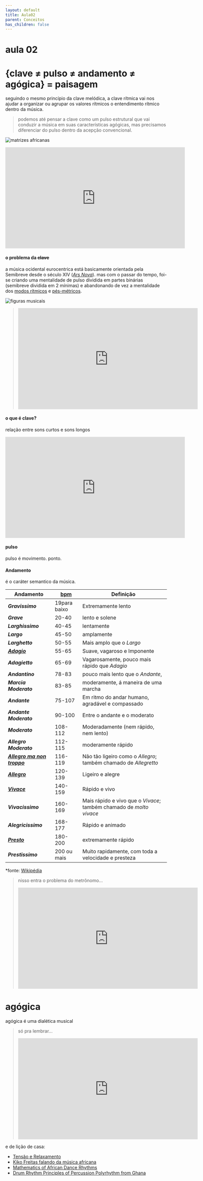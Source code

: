 ```yaml
---
layout: default
title: Aula02
parent: Conceitos
has_children: false
---
```


aula 02
====


# {clave ≠ pulso ≠ andamento ≠ agógica} = paisagem


seguindo o mesmo princípio da clave melódica, a clave rítmica vai nos ajudar a organizar ou agrupar os valores rítmicos o entendimento rítmico dentro da música.

> podemos até pensar a clave como um pulso estrutural que vai conduzir a música em suas características agógicas, mas precisamos diferenciar do pulso dentro da acepção convencional.

![matrizes africanas](images/matrizes.png)

<iframe width="560" height="315" src="https://www.youtube.com/embed/d2yDN-nN2k0?start=1117" frameborder="0" allow="accelerometer; autoplay; encrypted-media; gyroscope; picture-in-picture" allowfullscreen></iframe>



#### o problema da ~~clave~~

a música ocidental eurocentrica está basicamente orientada pela Semibreve desde o século XIV (*[Ars Nova](https://www.hugoribeiro.com.br/download-textos-pessoais/ars_nova.pdf)*). mas com o passar do tempo, foi-se criando uma mentalidade de pulso dividida em partes binárias (semibreve dividida em 2 mínimas) e abandonando de vez a mentalidade dos [modos rítmicos](https://pt.wikipedia.org/wiki/Modo_r%C3%ADtmico) e [pés-métricos]([https://edisciplinas.usp.br/pluginfile.php/4196181/mod_resource/content/1/ME%CC%81TRICA2.pdf](https://edisciplinas.usp.br/pluginfile.php/4196181/mod_resource/content/1/MÉTRICA2.pdf)).

![figuras musicais](images/figuras.png)



> <iframe width="560" height="315" src="https://www.youtube.com/embed/Fsys9kRedqI?start=1117" frameborder="0" allow="accelerometer; autoplay; encrypted-media; gyroscope; picture-in-picture" allowfullscreen></iframe>



#### o que é clave?

relação entre sons curtos e sons longos

<iframe width="560" height="315" src="https://www.youtube.com/embed/DUIQlQdED7A" frameborder="0" allow="accelerometer; autoplay; encrypted-media; gyroscope; picture-in-picture" allowfullscreen></iframe>



#### pulso

pulso é movimento. ponto.



#### Andamento

é o caráter semantico da música.

| **Andamento**                                                | **[bpm](https://pt.wikipedia.org/wiki/Batidas_por_minuto)** | **Definição**                                                |
| ------------------------------------------------------------ | ----------------------------------------------------------- | ------------------------------------------------------------ |
| ***Gravissimo***                                             | 19para baixo                                                | Extremamente lento                                           |
| ***Grave***                                                  | 20-40                                                       | lento e solene                                               |
| ***Larghissimo***                                            | 40-45                                                       | lentamente                                                   |
| ***Largo***                                                  | 45-50                                                       | amplamente                                                   |
| ***Larghetto***                                              | 50-55                                                       | Mais amplo que o *Largo*                                     |
| ***[Adagio](https://pt.wikipedia.org/wiki/Adágio_(música))*** | 55-65                                                       | Suave, vagaroso e Imponente                                  |
| ***Adagietto***                                              | 65-69                                                       | Vagarosamente, pouco mais rápido que *Adagio*                |
| ***Andantino***                                              | 78-83                                                       | pouco mais lento que o *Andante*,                            |
| ***Marcia Moderato***                                        | 83-85                                                       | moderamente, á maneira de uma marcha                         |
| ***Andante***                                                | 75-107                                                      | Em ritmo do andar humano, agradável e compassado             |
| ***Andante Moderato***                                       | 90-100                                                      | Entre o andante e o moderato                                 |
| ***Moderato***                                               | 108-112                                                     | Moderadamente (nem rápido, nem lento)                        |
| ***Allegro Moderato***                                       | 112-115                                                     | moderamente rápido                                           |
| ***[Allegro ma non troppo](https://pt.wikipedia.org/wiki/Allegro_ma_non_troppo)*** | 116-119                                                     | Não tão ligeiro como o *Allegro*; também chamado de *Allegretto* |
| ***[Allegro](https://pt.wikipedia.org/wiki/Alegro)***        | 120-139                                                     | Ligeiro e alegre                                             |
| ***[Vivace](https://pt.wikipedia.org/wiki/Vivace)***         | 140-159                                                     | Rápido e vivo                                                |
| ***Vivacissimo***                                            | 160-169                                                     | Mais rápido e vivo que o *Vivace*; também chamado de *molto vivace* |
| ***Alegricissimo***                                          | 168-177                                                     | Rápido e animado                                             |
| ***[Presto](https://pt.wikipedia.org/wiki/Presto)***         | 180-200                                                     | extremamente rápido                                          |
| ***Prestissimo***                                            | 200 ou mais                                                 | Muito rapidamente, com toda a velocidade e presteza          |

*fonte: [Wikipédia](https://pt.wikipedia.org/wiki/Andamento)

> nisso entra o problema do metrônomo...
>
> <iframe width="560" height="315" src="https://www.youtube.com/embed/-OtqHOJjMIU" frameborder="0" allow="accelerometer; autoplay; encrypted-media; gyroscope; picture-in-picture" allowfullscreen></iframe>

# agógica



agógica é uma dialética musical

> só pra lembrar...
>
> <iframe width="560" height="315" src="https://www.youtube.com/embed/u-fjl3RC3L0?start=1117" frameborder="0" allow="accelerometer; autoplay; encrypted-media; gyroscope; picture-in-picture" allowfullscreen></iframe>





e de lição de casa:

- [Tensão e Relaxamento](https://www.youtube.com/watch?v=quduI1DCPY4)
- [Kiko Freitas falando da música africana](https://www.youtube.com/watch?v=lqz1-DwwsLE)
- [Mathematics of African Dance Rhythms](https://www.youtube.com/watch?v=2TgFp76Rnig&list=PLcWaQtyIPMFbUSduHCqk5yaNqS00VjzJI&index=2&t=5616s)
- [Drum Rhythm Principles of Percussion Polyrhythm from Ghana](https://www.youtube.com/watch?v=yK42w0H8rSU&list=PLcWaQtyIPMFbUSduHCqk5yaNqS00VjzJI&index=2)
